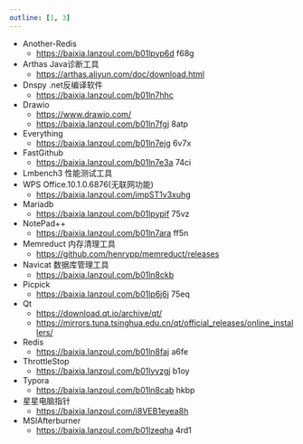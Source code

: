 ```yaml
---
outline: [1, 3]
---
```


* Another-Redis
  * https://baixia.lanzoul.com/b01lpyp6d f68g
* Arthas Java诊断工具
  * https://arthas.aliyun.com/doc/download.html
* Dnspy .net反编译软件
  * https://baixia.lanzoul.com/b01ln7hhc
* Drawio 
  * https://www.drawio.com/
  * https://baixia.lanzoul.com/b01ln7fgj 8atp
* Everything
  * https://baixia.lanzoul.com/b01ln7ejg 6v7x
* FastGithub
  * https://baixia.lanzoul.com/b01ln7e3a 74ci
* Lmbench3 性能测试工具
* WPS Office.10.1.0.6876(无联网功能)
  * https://baixia.lanzoul.com/impST1v3xuhg
* Mariadb
  * https://baixia.lanzoul.com/b01lpypif 75vz
* NotePad++
  * https://baixia.lanzoul.com/b01ln7ara ff5n
* Memreduct 内存清理工具
  * https://github.com/henrypp/memreduct/releases
* Navicat 数据库管理工具
  * https://baixia.lanzoul.com/b01ln8ckb
* Picpick
  * https://baixia.lanzoul.com/b01lp6j6j 75eq
* Qt 
  * https://download.qt.io/archive/qt/
  * https://mirrors.tuna.tsinghua.edu.cn/qt/official_releases/online_installers/
* Redis
  * https://baixia.lanzoul.com/b01ln8faj a6fe
* ThrottleStop
  * https://baixia.lanzoul.com/b01lyvzgj b1oy
* Typora
  * https://baixia.lanzoul.com/b01ln8cab hkbp
* 星星电脑指针
  * https://baixia.lanzoul.com/i8VEB1eyea8h
* MSIAfterburner
  * https://baixia.lanzoul.com/b01lzeqha 4rd1
